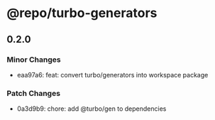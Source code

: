 # @repo/turbo-generators

## 0.2.0

### Minor Changes

- eaa97a6: feat: convert turbo/generators into workspace package

### Patch Changes

- 0a3d9b9: chore: add @turbo/gen to dependencies
